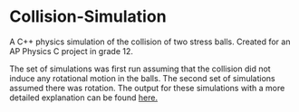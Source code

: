 # Collision-Simulation
 A C++ physics simulation of the collision of two stress balls. Created for an AP Physics C project in grade 12. 

The set of simulations was first run assuming that the collision did not induce any rotational motion in the balls. The second set of simulations assumed there was rotation. The output for these simulations with a more detailed explanation can be found [here.](output.pdf)
